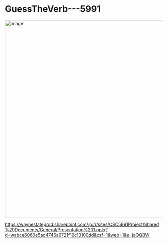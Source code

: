 # GuessTheVerb---5991

<img width="631" alt="image" src="https://github.com/user-attachments/assets/4a0e8058-d9e1-4c71-a5e9-cde2dbcd020c">

https://waynestateprod.sharepoint.com/:p:/r/sites/CSC5991Project/Shared%20Documents/General/Presentation%201.pptx?d=wabce6060e5ad4746a0721f19c13100dd&csf=1&web=1&e=jaQQBW
